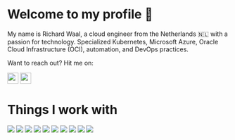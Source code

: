 # Welcome to my profile 👋

My name is Richard Waal, a cloud engineer from the Netherlands 🇳🇱 with a passion for technology. Specialized Kubernetes, Microsoft Azure, Oracle Cloud Infrastructure (OCI), automation, and DevOps practices.

Want to reach out? Hit me on:
<p><a href="https://www.twitter.com/rwaal"><img src="https://img.shields.io/badge/twitter-%231DA1F2.svg?&style=for-the-badge&logo=twitter&logoColor=white" height=25></a> <a href="https://www.linkedin.com/in/richardwaal/"><img src="https://img.shields.io/badge/linkedin-%230077B5.svg?&style=for-the-badge&logo=linkedin&logoColor=white" height=25></a></p>

# Things I work with
![](https://img.shields.io/badge/-Microsoft%20Azure-blue?style=flat&logo=MicrosoftAzure)
![](https://img.shields.io/badge/-Azure%20DevOps-blue?style=flat&logo=azuredevops)
![](https://img.shields.io/badge/-GitHub-black?style=flat&logo=github)
![](https://img.shields.io/badge/-GitHub%20Actions-black?style=flat&logo=githubactions)
![](https://img.shields.io/badge/-Terraform-purple?style=flat&logo=terraform)
![](https://img.shields.io/badge/-Docker-white?style=flat&logo=docker)
![](https://img.shields.io/badge/-Kubernetes-white?style=flat&logo=kubernetes)
![](https://img.shields.io/badge/-Ansible-black?style=flat&logo=ansible)
![](https://img.shields.io/badge/-PowerShell-white?style=flat&logo=powershell)
![](https://img.shields.io/badge/-Python-white?style=flat&logo=python)

